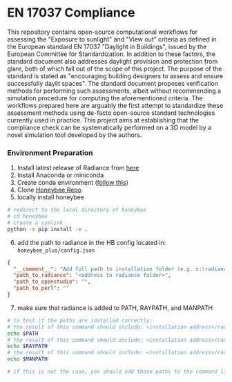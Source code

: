 # EN 17037 Compliance

This repository contains open-source computational workflows for assessing the "Exposure to sunlight" and "View out" criteria as defined in the European standard EN 17037 "Daylight in Buildings", issued by the European Committee for Standardization. In addition to these factors, the standard document also addresses daylight provision and protection from glare, both of which fall out of the scope of this project. The purpose of the standard is stated as "encouraging building designers to assess and ensure successfully daylit spaces". The standard document proposes verification methods for performing such assessments, albeit without recommending a simulation procedure for computing the aforementioned criteria. The workflows prepared here are arguably the first attempt to standardize these assessment methods using de-facto open-source standard technologies currently used in practice. This project aims at establishing that the compliance check can be systematically performed on a 3D model by a novel simulation tool developed by the authors.

### Environment Preparation

1. Install latest release of Radiance from [here](https://github.com/LBNL-ETA/Radiance/releases)
2. Install Anaconda or miniconda
3. Create conda environment ([follow this](https://docs.conda.io/projects/conda/en/latest/user-guide/tasks/manage-environments.html#creating-an-environment-with-commands))
4. Clone [Honeybee Repo](https://github.com/ladybug-tools/honeybee)
5. locally install honeybee

```bash
# redirect to the local directory of honeybee
# cd honeybee
# create a symlink
python -m pip install -e .
```

6. add the path to radiance in the HB config located in: `honeybee_plus/config.json`

```json
{
  "__comment__": "Add full path to installation folder (e.g. c:\radiance, /usr/local/radiance).",
  "path_to_radiance": "<address to radiance folder>",
  "path_to_openstudio": "",
  "path_to_perl": ""
}
```

7. make sure that radiance is added to PATH, RAYPATH, and MANPATH

```bash
# to test if the paths are installed correctly:
# the result of this command should include: <installation address>/radiance/bin
echo $PATH
# the result of this command should include: <installation address>/radiance/lib
echo $RAYPATH
# the result of this command should include: <installation address>/radiance/man
echo $MANPATH

# if this is not the case, you should add those paths to the command line profile file (such as .bash_profile, or .zshenv depending on the type of your command line)
```